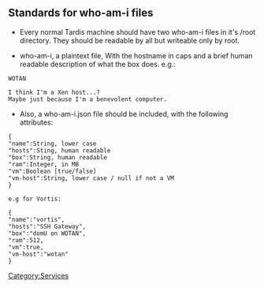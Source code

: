 ## Standards for who-am-i files

-   Every normal Tardis machine should have two who-am-i files in it's
    /root directory. They should be readable by all but writeable only
    by root.

<!-- -->

-   who-am-i, a plaintext file, With the hostname in caps and a brief
    human readable description of what the box does. e.g.:

<!-- -->

    WOTAN

    I think I'm a Xen host...?
    Maybe just because I'm a benevolent computer.

-   Also, a who-am-i.json file should be included, with the following
    attributes:

<!-- -->

    {
    "name":String, lower case
    "hosts":Sting, human readable
    "box":String, human readable
    "ram":Integer, in MB
    "vm":Boolean [true/false]
    "vm-host":String, lower case / null if not a VM
    }

    e.g for Vortis:

    {
    "name":"vortis",
    "hosts":"SSH Gateway",
    "box":"domU on WOTAN",
    "ram":512,
    "vm":true,
    "vm-host":"wotan"
    }

[Category:Services](Category:Services "wikilink")